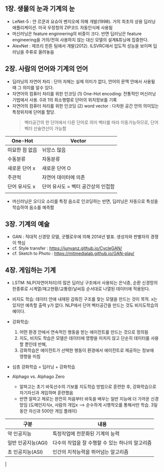 ## 1장. 생물의 눈과 기계의 눈 
- LeNet-5 : 얀 르쿤과 요슈아 벤지오에 의해 개발(1998). 거의 최초의 상용 딥러닝 애플리케이션. 미국 우정청의 ZIP코드 자동인식에 사용됨   
- 머신러닝은 feature enginnering의 비중이 크다. 반면 딥러닝은 feature engineering을 거의/전혀 사용하지 않는 대신 모델의 설계&튜닝에 집중한다.   
- AlexNet : 제프리 힌튼 팀에서 개발(2012). ILSVRC에서 압도적 성능을 보이며 딥러닝을 주류로 올려놓음   

## 2장. 사람의 언어와 기계의 언어   
- 딥러닝의 자연어 처리 : 단어 자체는 실제 의미가 없다, 언어의 문맥 안에서 사용될 때 그 의미를 알수 있다.   
- 자연어의 컴퓨터 처리를 위한 인코딩 (1) One-Hot encoding: 전통적인 머신러닝 기법에서 사용. 0과 1의 희소행렬로 단어의 위치정보를 기록    
- 자연어의 컴퓨터 처리를 위한 인코딩 (2) word vector : 다차원 공간 안의 의미있는 특정위치에 단어를 할당.   
  >  벡터공간의 한 단어에서 다른 단어로 의미 벡터를 따라 이동가능하므로, 단어 벡터 산술연산이 가능함 

| One-Hot | Vector |  
|---|---|  
|미묘한 점 없음 | 뉘앙스 많음 |  
|수동분류 | 자동분류 |  
|새로운 단어 x | 새로운 단어 O | 
|주관적 | 자연어 데이터에 의존 |  
|단어 유사도 x | 단어 유사도 = 벡터 공간상의 인접함 | 
|| 


- 머신러닝은 오디오 소리를 특정 음소로 인코딩하는 반면, 딥러닝은 자동으로 특성을 학습하여 음소를 예측함  

## 3장. 기계의 예술
- GAN : 적대적 신경망 모델, 굿펠로우에 의해 2014년 발표. 생성자와 판별자의 경쟁이 핵심 
- cf. Style transfer : https://junyanz.github.io/CycleGAN/ 
- cf. Sketch to Photo : https://mitmedialab.github.io/GAN-play/  

## 4장. 게임하는 기계 
- LSTM: NLP(자연어처리)의 많은 딥러닝 구조에서 사용되는 은닉층, 순환 신경망의 한종류로 시계열/재고현황/교통량/날씨등 순서대로 나열된 데이터에 적용된다. 
- 비지도 학습: 데이터 안애 내재된 감춰진 구조를 찾는 모델을 만드는 것이 목적. x는 있지만 예측할 출력 y가 없다. NLP에서 단어 벡터공간을 만드는 것도 비지도학습의 예이다. 
- 강화학습: 
  1. 어떤 환경 안에서 연속적인 행동을 받는 에이전트를 만드는 것으로 정의됨   
  2. 지도, 비지도 학습은 모델은 데이터에 영향을 미치지 않고 단순히 데이터를 사용할 뿐인데 반해,   
  3. 강화학습은 에이전트가 선택한 행동이 환경에서 에이전트로 제공하는 정보에 영향을 미침   
  

- 심층 강화학습 = 딥러닝 + 강화학습  

- Alphago vs. Alphago Zero 
  - 알파고는 초기 바둑선수의 기보를 지도학습 방법으로 훈련한 후, 강화학습으로 자기자신과 게임하며 훈련했음   
  - 반면 알파고 제로는 완전히 처음부터 바둑을 배우는 일반 지능에 더 가까운 신경망임 (도메인지식x, 사람의 개입x --> 순수하게 시행착오를 통해서만 학습. 3일동안 자신과 500만 게임 플레이) 

| 구분 | 내용 |   
|---|---|  
| 약 인공지능 | 특정작업에 전문화된 기계의 능력 | 
| 일반 인공지능(AGI) | 다수의 작업을 잘 수행할 수 있는 하나의 알고리즘 | 
| 초 인공지능(ASI) | 인간의 지적능력을 뛰어넘는 알고리즘 |   
|